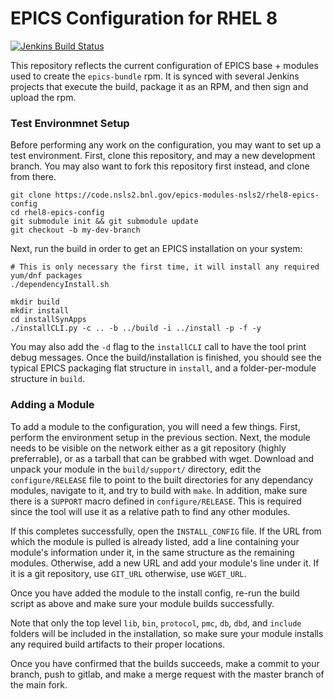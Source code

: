 # EPICS Configuration for RHEL 8

<a href="https://https://jenkins.nsls2.bnl.gov/job/EPICS_SPEC/">
   <img src="https://jenkins.nsls2.bnl.gov/job/EPICS_SPEC/badge/icon" alt="Jenkins Build Status">
</a>

This repository reflects the current configuration of EPICS base + modules used to create the `epics-bundle` rpm.
It is synced with several Jenkins projects that execute the build, package it as an RPM, and then sign and upload the rpm.

### Test Environmnet Setup

Before performing any work on the configuration, you may want to set up a test environment. First, clone this repository,
and may a new development branch. You may also want to fork this repository first instead, and clone from there.

```
git clone https://code.nsls2.bnl.gov/epics-modules-nsls2/rhel8-epics-config
cd rhel8-epics-config
git submodule init && git submodule update
git checkout -b my-dev-branch
```

Next, run the build in order to get an EPICS installation on your system:

```
# This is only necessary the first time, it will install any required yum/dnf packages
./dependencyInstall.sh

mkdir build
mkdir install
cd installSynApps
./installCLI.py -c .. -b ../build -i ../install -p -f -y
```

You may also add the `-d` flag to the `installCLI` call to have the tool print debug messages. Once the build/installation is
finished, you should see the typical EPICS packaging flat structure in `install`, and a folder-per-module structure in `build`.

### Adding a Module

To add a module to the configuration, you will need a few things. First, perform the environment setup in the previous section.
Next, the module needs to be visible on the network either as a git repository (highly preferrable), or as a tarball that can be
grabbed with wget. Download and unpack your module in the `build/support/` directory, edit the `configure/RELEASE` file to point to 
the built directories for any dependancy modules, navigate to it, and try to build with `make`. In addition, make sure there is a
`SUPPORT` macro defined in `configure/RELEASE`. This is required since the tool will use it as a relative path to find any other modules.


If this completes successfully, open the `INSTALL_CONFIG` file. If the URL from which the module is pulled is already listed, add a 
line containing your module's information under it, in the same structure as the remaining modules. Otherwise, add a new URL and add your
module's line under it. If it is a git repository, use `GIT_URL` otherwise, use `WGET_URL`.

Once you have added the module to the install config, re-run the build script as above and make sure your module builds successfully.

Note that only the top level `lib`, `bin`, `protocol`, `pmc`, `db`, `dbd`, and `include` folders will be included in the installation,
so make sure your module installs any required build artifacts to their proper locations.

Once you have confirmed that the builds succeeds, make a commit to your branch, push to gitlab, and make a merge request with the master
branch of the main fork.

